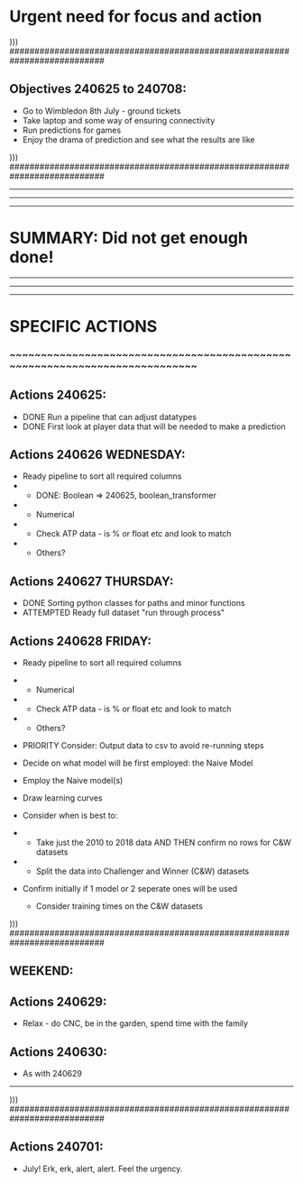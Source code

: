 # Urgent need for focus and action

))) ###########################################################################

## Objectives 240625 to 240708:
- Go to Wimbledon 8th July - ground tickets
- Take laptop and some way of ensuring connectivity
- Run predictions for games
- Enjoy the drama of prediction and see what the results are like

))) ###########################################################################

***
***
***
# SUMMARY: Did not get enough done!
***
***
***

# SPECIFIC ACTIONS
### ~~~~~~~~~~~~~~~~~~~~~~~~~~~~~~~~~~~~~~~~~~~~~~~~~~~~~~~~~~~~~~~~~~~~~~~~~~~

## Actions 240625:
- DONE Run a pipeline that can adjust datatypes
- DONE First look at player data that will be needed to make a prediction

## Actions 240626 WEDNESDAY:
- Ready pipeline to sort all required columns
- - DONE: Boolean => 240625, boolean_transformer
- - Numerical 
- - Check ATP data - is % or float etc and look to match
- - Others?

## Actions 240627 THURSDAY:
- DONE Sorting python classes for paths and minor functions
- ATTEMPTED Ready full dataset "run through process"

## Actions 240628 FRIDAY:
- Ready pipeline to sort all required columns
- - Numerical 
- - Check ATP data - is % or float etc and look to match
- - Others?

- PRIORITY Consider: Output data to csv to avoid re-running steps

- Decide on what model will be first employed: the Naive Model
- Employ the Naive model(s)
- Draw learning curves

- Consider when is best to:
- - Take just the 2010 to 2018 data AND THEN confirm no rows for C&W datasets
- - Split the data into Challenger and Winner (C&W) datasets

- Confirm initially if 1 model or 2 seperate ones will be used
  - Consider training times on the C&W datasets

))) ###########################################################################

## WEEKEND:
## Actions 240629:
- Relax - do CNC, be in the garden, spend time with the family
## Actions 240630:
- As with 240629

***
))) ###########################################################################

## Actions 240701:
- July! Erk, erk, alert, alert. Feel the urgency.
